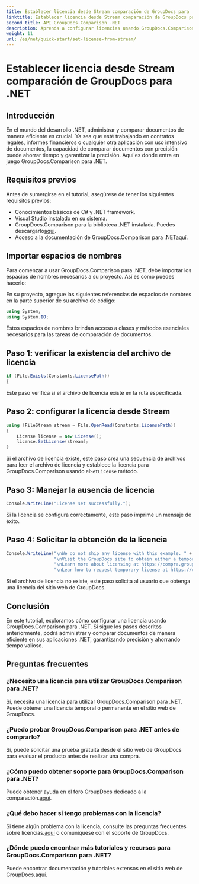 ```yaml
---
title: Establecer licencia desde Stream comparación de GroupDocs para .NET
linktitle: Establecer licencia desde Stream comparación de GroupDocs para .NET
second_title: API GroupDocs.Comparison .NET
description: Aprenda a configurar licencias usando GroupDocs.Comparison para .NET de manera eficiente. Garantice la precisión de los documentos y ahorre tiempo con este tutorial.
weight: 11
url: /es/net/quick-start/set-license-from-stream/
---
```


# Establecer licencia desde Stream comparación de GroupDocs para .NET

## Introducción
En el mundo del desarrollo .NET, administrar y comparar documentos de manera eficiente es crucial. Ya sea que esté trabajando en contratos legales, informes financieros o cualquier otra aplicación con uso intensivo de documentos, la capacidad de comparar documentos con precisión puede ahorrar tiempo y garantizar la precisión. Aquí es donde entra en juego GroupDocs.Comparison para .NET. 
## Requisitos previos
Antes de sumergirse en el tutorial, asegúrese de tener los siguientes requisitos previos:
- Conocimientos básicos de C# y .NET framework.
- Visual Studio instalado en su sistema.
-  GroupDocs.Comparison para la biblioteca .NET instalada. Puedes descargarlo[aquí](https://releases.groupdocs.com/comparison/net/).
-  Acceso a la documentación de GroupDocs.Comparison para .NET[aquí](https://tutorials.groupdocs.com/comparison/net/).

## Importar espacios de nombres
Para comenzar a usar GroupDocs.Comparison para .NET, debe importar los espacios de nombres necesarios a su proyecto. Así es como puedes hacerlo:

En su proyecto, agregue las siguientes referencias de espacios de nombres en la parte superior de su archivo de código:
```csharp
using System;
using System.IO;
```
Estos espacios de nombres brindan acceso a clases y métodos esenciales necesarios para las tareas de comparación de documentos.

## Paso 1: verificar la existencia del archivo de licencia
```csharp
if (File.Exists(Constants.LicensePath))
{
```
Este paso verifica si el archivo de licencia existe en la ruta especificada.
## Paso 2: configurar la licencia desde Stream
```csharp
using (FileStream stream = File.OpenRead(Constants.LicensePath))
{
    License license = new License();
    license.SetLicense(stream);
}
```
 Si el archivo de licencia existe, este paso crea una secuencia de archivos para leer el archivo de licencia y establece la licencia para GroupDocs.Comparison usando el`SetLicense` método.
## Paso 3: Manejar la ausencia de licencia
```csharp
Console.WriteLine("License set successfully.");
```
Si la licencia se configura correctamente, este paso imprime un mensaje de éxito.
## Paso 4: Solicitar la obtención de la licencia
```csharp
Console.WriteLine("\nWe do not ship any license with this example. " +
                  "\nVisit the GroupDocs site to obtain either a temporary or permanent license. " +
                  "\nLearn more about licensing at https://compra.groupdocs.com/faqs/licensing. " +
                  "\nLear how to request temporary license at https://compra.groupdocs.com/temporary-license.");
```
Si el archivo de licencia no existe, este paso solicita al usuario que obtenga una licencia del sitio web de GroupDocs.

## Conclusión
En este tutorial, exploramos cómo configurar una licencia usando GroupDocs.Comparison para .NET. Si sigue los pasos descritos anteriormente, podrá administrar y comparar documentos de manera eficiente en sus aplicaciones .NET, garantizando precisión y ahorrando tiempo valioso.
## Preguntas frecuentes
### ¿Necesito una licencia para utilizar GroupDocs.Comparison para .NET?
Sí, necesita una licencia para utilizar GroupDocs.Comparison para .NET. Puede obtener una licencia temporal o permanente en el sitio web de GroupDocs.
### ¿Puedo probar GroupDocs.Comparison para .NET antes de comprarlo?
Sí, puede solicitar una prueba gratuita desde el sitio web de GroupDocs para evaluar el producto antes de realizar una compra.
### ¿Cómo puedo obtener soporte para GroupDocs.Comparison para .NET?
 Puede obtener ayuda en el foro GroupDocs dedicado a la comparación.[aquí](https://forum.groupdocs.com/c/comparison/12).
### ¿Qué debo hacer si tengo problemas con la licencia?
 Si tiene algún problema con la licencia, consulte las preguntas frecuentes sobre licencias.[aquí](https://purchase.groupdocs.com/faqs/licensing) o comuníquese con el soporte de GroupDocs.
### ¿Dónde puedo encontrar más tutoriales y recursos para GroupDocs.Comparison para .NET?
 Puede encontrar documentación y tutoriales extensos en el sitio web de GroupDocs.[aquí](https://tutorials.groupdocs.com/comparison/net/).